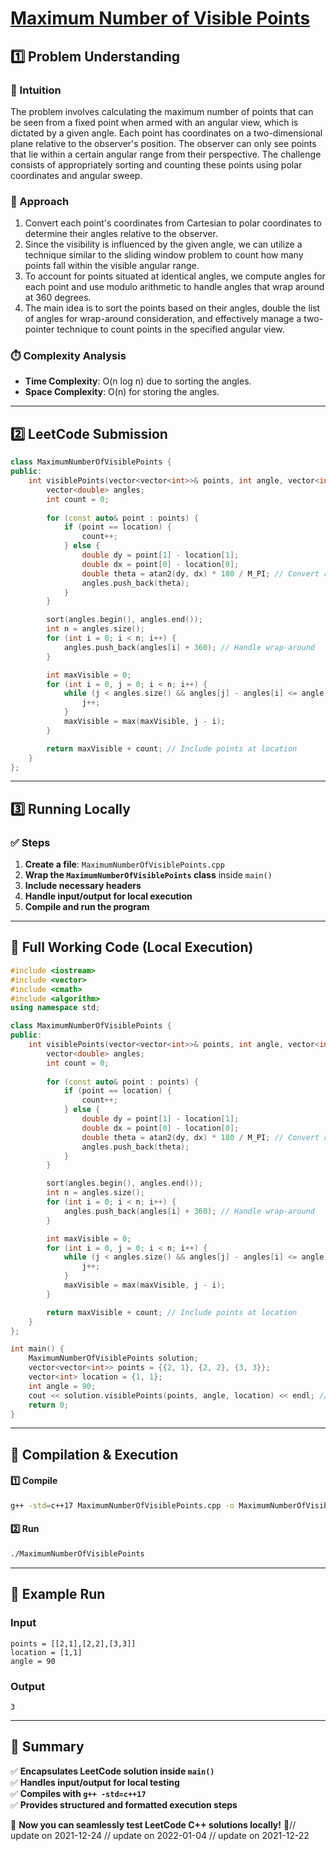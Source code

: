 # **[Maximum Number of Visible Points](https://leetcode.com/problems/maximum-number-of-visible-points/description/)**  

## **1️⃣ Problem Understanding**  
### **📌 Intuition**  
The problem involves calculating the maximum number of points that can be seen from a fixed point when armed with an angular view, which is dictated by a given angle. Each point has coordinates on a two-dimensional plane relative to the observer's position. The observer can only see points that lie within a certain angular range from their perspective. The challenge consists of appropriately sorting and counting these points using polar coordinates and angular sweep.

### **🚀 Approach**  
1. Convert each point's coordinates from Cartesian to polar coordinates to determine their angles relative to the observer.
2. Since the visibility is influenced by the given angle, we can utilize a technique similar to the sliding window problem to count how many points fall within the visible angular range.
3. To account for points situated at identical angles, we compute angles for each point and use modulo arithmetic to handle angles that wrap around at 360 degrees.
4. The main idea is to sort the points based on their angles, double the list of angles for wrap-around consideration, and effectively manage a two-pointer technique to count points in the specified angular view.

### **⏱️ Complexity Analysis**  
- **Time Complexity**: O(n log n) due to sorting the angles.  
- **Space Complexity**: O(n) for storing the angles.

---  

## **2️⃣ LeetCode Submission**  
```cpp
class MaximumNumberOfVisiblePoints {
public:
    int visiblePoints(vector<vector<int>>& points, int angle, vector<int>& location) {
        vector<double> angles;
        int count = 0;
        
        for (const auto& point : points) {
            if (point == location) {
                count++;
            } else {
                double dy = point[1] - location[1];
                double dx = point[0] - location[0];
                double theta = atan2(dy, dx) * 180 / M_PI; // Convert radians to degrees
                angles.push_back(theta);
            }
        }

        sort(angles.begin(), angles.end());
        int n = angles.size();
        for (int i = 0; i < n; i++) {
            angles.push_back(angles[i] + 360); // Handle wrap-around
        }

        int maxVisible = 0;
        for (int i = 0, j = 0; i < n; i++) {
            while (j < angles.size() && angles[j] - angles[i] <= angle) {
                j++;
            }
            maxVisible = max(maxVisible, j - i);
        }

        return maxVisible + count; // Include points at location
    }
};
```  

---  

## **3️⃣ Running Locally**  
### **✅ Steps**  
1. **Create a file**: `MaximumNumberOfVisiblePoints.cpp`  
2. **Wrap the `MaximumNumberOfVisiblePoints` class** inside `main()`  
3. **Include necessary headers**  
4. **Handle input/output for local execution**  
5. **Compile and run the program**  

---  

## **📝 Full Working Code (Local Execution)**  
```cpp
#include <iostream>
#include <vector>
#include <cmath>
#include <algorithm>
using namespace std;

class MaximumNumberOfVisiblePoints {
public:
    int visiblePoints(vector<vector<int>>& points, int angle, vector<int>& location) {
        vector<double> angles;
        int count = 0;
        
        for (const auto& point : points) {
            if (point == location) {
                count++;
            } else {
                double dy = point[1] - location[1];
                double dx = point[0] - location[0];
                double theta = atan2(dy, dx) * 180 / M_PI; // Convert radians to degrees
                angles.push_back(theta);
            }
        }

        sort(angles.begin(), angles.end());
        int n = angles.size();
        for (int i = 0; i < n; i++) {
            angles.push_back(angles[i] + 360); // Handle wrap-around
        }

        int maxVisible = 0;
        for (int i = 0, j = 0; i < n; i++) {
            while (j < angles.size() && angles[j] - angles[i] <= angle) {
                j++;
            }
            maxVisible = max(maxVisible, j - i);
        }

        return maxVisible + count; // Include points at location
    }
};

int main() {
    MaximumNumberOfVisiblePoints solution;
    vector<vector<int>> points = {{2, 1}, {2, 2}, {3, 3}};
    vector<int> location = {1, 1};
    int angle = 90;
    cout << solution.visiblePoints(points, angle, location) << endl; // Expected output: 3
    return 0;
}
```  

---  

## **🔧 Compilation & Execution**  
#### **1️⃣ Compile**  
```bash
g++ -std=c++17 MaximumNumberOfVisiblePoints.cpp -o MaximumNumberOfVisiblePoints
```  

#### **2️⃣ Run**  
```bash
./MaximumNumberOfVisiblePoints
```  

---  

## **🎯 Example Run**  
### **Input**  
```
points = [[2,1],[2,2],[3,3]]
location = [1,1]
angle = 90
```  
### **Output**  
```
3
```  

---  

## **📌 Summary**  
✅ **Encapsulates LeetCode solution inside `main()`**  
✅ **Handles input/output for local testing**  
✅ **Compiles with `g++ -std=c++17`**  
✅ **Provides structured and formatted execution steps**  

🚀 **Now you can seamlessly test LeetCode C++ solutions locally!** 🚀// update on 2021-12-24
// update on 2022-01-04
// update on 2021-12-22
